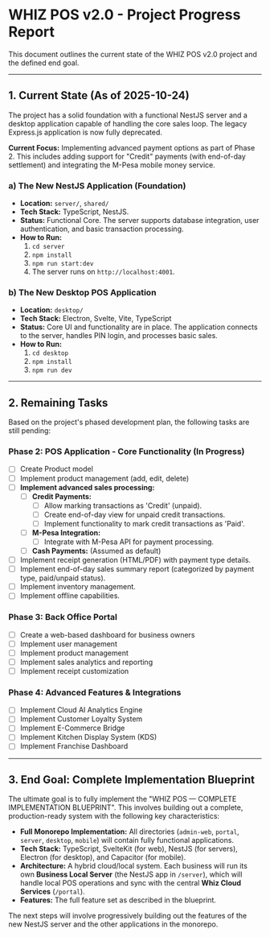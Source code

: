 # WHIZ POS v2.0 - Project Progress Report

This document outlines the current state of the WHIZ POS v2.0 project and the defined end goal.

---

## 1. Current State (As of 2025-10-24)

The project has a solid foundation with a functional NestJS server and a desktop application capable of handling the core sales loop. The legacy Express.js application is now fully deprecated.

**Current Focus:** Implementing advanced payment options as part of Phase 2. This includes adding support for "Credit" payments (with end-of-day settlement) and integrating the M-Pesa mobile money service.

### a) The New NestJS Application (Foundation)

*   **Location:** `server/`, `shared/`
*   **Tech Stack:** TypeScript, NestJS.
*   **Status:** Functional Core. The server supports database integration, user authentication, and basic transaction processing.
*   **How to Run:**
    1.  `cd server`
    2.  `npm install`
    3.  `npm run start:dev`
    4.  The server runs on `http://localhost:4001`.

### b) The New Desktop POS Application

*   **Location:** `desktop/`
*   **Tech Stack:** Electron, Svelte, Vite, TypeScript
*   **Status:** Core UI and functionality are in place. The application connects to the server, handles PIN login, and processes basic sales.
*   **How to Run:**
    1.  `cd desktop`
    2.  `npm install`
    3.  `npm run dev`

---

## 2. Remaining Tasks

Based on the project's phased development plan, the following tasks are still pending:

### Phase 2: POS Application - Core Functionality (In Progress)

- [ ] Create Product model
- [ ] Implement product management (add, edit, delete)
- [ ] **Implement advanced sales processing:**
    - [ ] **Credit Payments:**
        - [ ] Allow marking transactions as 'Credit' (unpaid).
        - [ ] Create end-of-day view for unpaid credit transactions.
        - [ ] Implement functionality to mark credit transactions as 'Paid'.
    - [ ] **M-Pesa Integration:**
        - [ ] Integrate with M-Pesa API for payment processing.
    - [ ] **Cash Payments:** (Assumed as default)
- [ ] Implement receipt generation (HTML/PDF) with payment type details.
- [ ] Implement end-of-day sales summary report (categorized by payment type, paid/unpaid status).
- [ ] Implement inventory management.
- [ ] Implement offline capabilities.

### Phase 3: Back Office Portal

- [ ] Create a web-based dashboard for business owners
- [ ] Implement user management
- [ ] Implement product management
- [ ] Implement sales analytics and reporting
- [ ] Implement receipt customization

### Phase 4: Advanced Features & Integrations

- [ ] Implement Cloud AI Analytics Engine
- [ ] Implement Customer Loyalty System
- [ ] Implement E-Commerce Bridge
- [ ] Implement Kitchen Display System (KDS)
- [ ] Implement Franchise Dashboard

---

## 3. End Goal: Complete Implementation Blueprint

The ultimate goal is to fully implement the "WHIZ POS — COMPLETE IMPLEMENTATION BLUEPRINT". This involves building out a complete, production-ready system with the following key characteristics:

*   **Full Monorepo Implementation:** All directories (`admin-web`, `portal`, `server`, `desktop`, `mobile`) will contain fully functional applications.
*   **Tech Stack:** TypeScript, SvelteKit (for web), NestJS (for servers), Electron (for desktop), and Capacitor (for mobile).
*   **Architecture:** A hybrid cloud/local system. Each business will run its own **Business Local Server** (the NestJS app in `/server`), which will handle local POS operations and sync with the central **Whiz Cloud Services** (`/portal`).
*   **Features:** The full feature set as described in the blueprint.

The next steps will involve progressively building out the features of the new NestJS server and the other applications in the monorepo.
